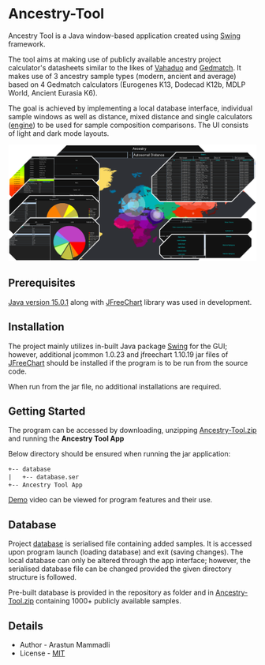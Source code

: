 # Ancestry-Tool
Ancestry Tool is a Java window-based application created using [Swing](https://en.wikipedia.org/wiki/Swing_(Java)) framework.

The tool aims at making use of publicly available ancestry project calculator's datasheets similar to the likes of 
[Vahaduo](http://vahaduo.genetics.ovh/) and [Gedmatch](https://www.gedmatch.com/). It makes use of 3 ancestry sample types
(modern, ancient and average) based on 4 Gedmatch calculators (Eurogenes K13, Dodecad K12b, MDLP World, Ancient Eurasia K6).

The goal is achieved by implementing a local database interface, individual sample windows as well as distance, mixed distance 
and single calculators ([engine](src/engine)) to be used for sample composition comparisons. 
The UI consists of light and dark mode layouts.

<p>
  <img src="demo/demo.png"></img>
</p>


## Prerequisites
[Java version 15.0.1](https://www.oracle.com/java/technologies/javase/jdk15-archive-downloads.html) along with
[JFreeChart](https://www.jfree.org/jfreechart/) library was used in development.


## Installation
The project mainly utilizes in-built Java package [Swing](https://en.wikipedia.org/wiki/Swing_(Java)) for 
the GUI; however, additional jcommon 1.0.23 and jfreechart 1.10.19 jar files of [JFreeChart](https://www.jfree.org/jfreechart/download.html) 
should be installed if the program is to be run from the source code.

When run from the jar file, no additional installations are required.


## Getting Started
The program can be accessed by downloading, unzipping [Ancestry-Tool.zip](Ancestry-Tool.zip) and running the **Ancestry Tool App**

Below directory should be ensured when running the jar application:

```
+-- database
|   +-- database.ser
+-- Ancestry Tool App
```

[Demo](demo/demo.mp4) video can be viewed for program features and their use.

## Database
Project [database](database) is serialised file containing added samples. It is accessed upon program launch (loading database) 
and exit (saving changes). The local database can only be altered through the app interface; however, the serialised database 
file can be changed provided the given directory structure is followed.

Pre-built database is provided in the repository as folder and in [Ancestry-Tool.zip](Ancestry-Tool.zip) containing 1000+ 
publicly available samples.



## Details
- Author - Arastun Mammadli
- License - [MIT](LICENSE)
